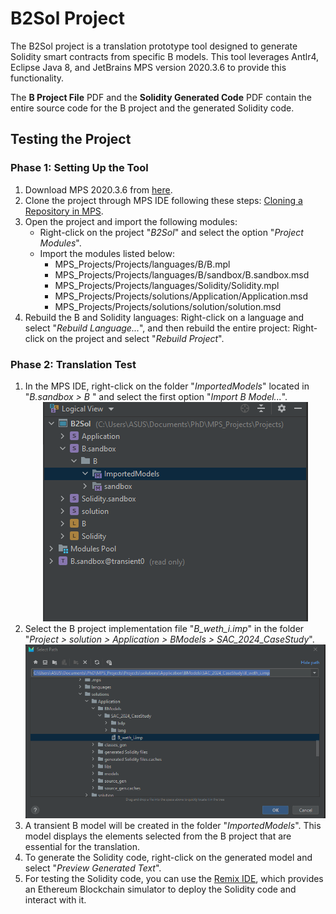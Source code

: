 # B2Sol Project

The B2Sol project is a translation prototype tool designed to generate Solidity smart contracts from specific B models. This tool leverages Antlr4, Eclipse Java 8, and JetBrains MPS version 2020.3.6 to provide this functionality.

The **B Project File** PDF and the **Solidity Generated Code** PDF contain the entire source code for the B project and the generated Solidity code.  

## Testing the Project

### Phase 1: Setting Up the Tool

1. Download MPS 2020.3.6 from [here](https://www.jetbrains.com/mps/download/previous.html).
2. Clone the project through MPS IDE following these steps: [Cloning a Repository in MPS](https://www.jetbrains.com/help/mps/cloning-repository.html#clone_project_from_welcome_screen).
3. Open the project and import the following modules:
   - Right-click on the project "<i>B2Sol</i>" and select the option "<i>Project Modules</i>".
   - Import the modules listed below:
     - MPS_Projects/Projects/languages/B/B.mpl
     - MPS_Projects/Projects/languages/B/sandbox/B.sandbox.msd
     - MPS_Projects/Projects/languages/Solidity/Solidity.mpl
     - MPS_Projects/Projects/solutions/Application/Application.msd
     - MPS_Projects/Projects/solutions/solution/solution.msd
4. Rebuild the B and Solidity languages: Right-click on a language and select "<i>Rebuild Language...</i>", and then rebuild the entire project: Right-click on the project and select "<i>Rebuild Project</i>".

### Phase 2: Translation Test

1. In the MPS IDE, right-click on the folder "<i>ImportedModels</i>" located in "<i>B.sandbox > B </i>" and select the first option "<i>Import B Model...</i>".
    <div align="center">
    <img src="images/image1.png" alt="Import B Model Option" />
   </div>
2. Select the B project implementation file "<i>B_weth_i.imp</i>" in the folder "<i>Project > solution > Application > BModels > SAC_2024_CaseStudy</i>".
    <div align="center">
   <img src="images/image2.png" alt="Select B Model" />
   </div>
3. A transient B model will be created in the folder "<i>ImportedModels</i>". This model displays the elements selected from the B project that are essential for the translation.
4. To generate the Solidity code, right-click on the generated model and select "<i>Preview Generated Text</i>".
5. For testing the Solidity code, you can use the [Remix IDE](https://remix.ethereum.org/), which provides an Ethereum Blockchain simulator to deploy the Solidity code and interact with it.
